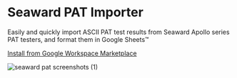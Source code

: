 # Seaward PAT Importer
Easily and quickly import ASCII PAT test results from Seaward Apollo series PAT testers, and format them in Google Sheets™

[Install from Google Workspace Marketplace](https://workspace.google.com/u/0/marketplace/app/seaward_pat_importer/879448679168)

![seaward pat screenshots (1)](https://github.com/user-attachments/assets/6b9ad0df-de76-4b20-a15b-b4b6ba251838)
